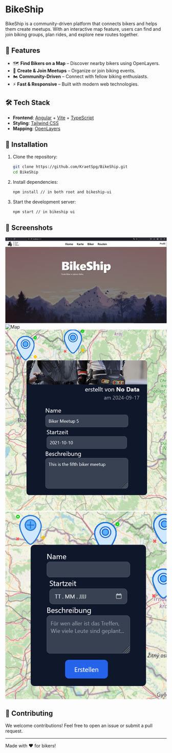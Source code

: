 # BikeShip

BikeShip is a community-driven platform that connects bikers and helps them create meetups. With an interactive map feature, users can find and join biking groups, plan rides, and explore new routes together.

## 🚀 Features

- 🗺 **Find Bikers on a Map** – Discover nearby bikers using OpenLayers.
- 📍 **Create & Join Meetups** – Organize or join biking events.
- 🏍 **Community-Driven** – Connect with fellow biking enthusiasts.
- ⚡ **Fast & Responsive** – Built with modern web technologies.

## 🛠 Tech Stack

- **Frontend**: [Angular](https://angular.io/) + [Vite](https://vitejs.dev/) + [TypeScript](https://www.typescriptlang.org/)
- **Styling**: [Tailwind CSS](https://tailwindcss.com/)
- **Mapping**: [OpenLayers](https://openlayers.org/)

## 🔧 Installation

1. Clone the repository:
   ```sh
   git clone https://github.com/KraetSpg/BikeShip.git
   cd BikeShip
   ```
2. Install dependencies:
   ```sh
   npm install // in both root and bikeship-ui
   ```
3. Start the development server:
   ```sh
   npm start // in bikeship ui
   ```

## 📸 Screenshots

![Home](./screenshots/home.png)
![Map](./screenshots/map.png)
![Meetup](./screenshots/meetup.png)
![Create Meetup](./screenshots/createmeetup.png)

## 📌 Contributing

We welcome contributions! Feel free to open an issue or submit a pull request.

---
Made with ❤️ for bikers!
